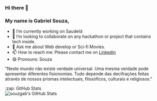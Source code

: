 ### Hi there 👋

### My name is Gabriel Souza,

- 🔭 I’m currently working on SaudeId
- 👯 I’m looking to collaborate on any hackathon or project that contains tech inside.
- 💬 Ask me about Web develop or Sci-fi Movies.
- 📫 How to reach me: Please contact me on <a href="https://www.linkedin.com/in/gsarruda/">Linkedin</a>
- 😄 Pronouns: Souza

"Neste mundo não existe verdade universal. Uma mesma verdade pode apresentar diferentes fisionomias. Tudo depende das decifrações feitas através de nossos prismas intelectuais, filosóficos, culturais e religiosos."

  <summary>:zap: GitHub Stats</summary>

  <img align="left" alt="souzgab's GitHub Stats" src="https://github-readme-stats.vercel.app/api?username=souzgab&show_icons=true&hide_border=true" />
